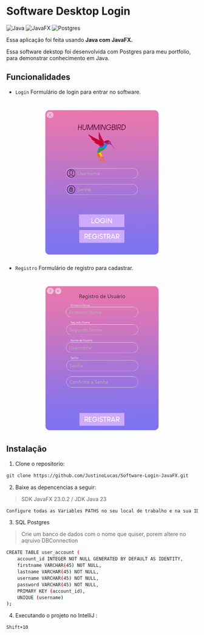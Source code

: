 # Software Desktop Login 

![Java](https://img.shields.io/badge/java-%23ED8B00.svg?style=for-the-badge&logo=openjdk&logoColor=white)
![JavaFX](https://img.shields.io/badge/javafx-%23FF0000.svg?style=for-the-badge&logo=javafx&logoColor=white)
![Postgres](https://img.shields.io/badge/postgres-%23316192.svg?style=for-the-badge&logo=postgresql&logoColor=white)

Essa aplicação foi feita usando **Java com JavaFX.**

Essa software dekstop foi desenvolvida com Postgres para meu portfolio, para demonstrar conhecimento em Java.

## Funcionalidades



- `Login` Formulário de login para entrar no software.
<h1 align="center">
    <img src="./public/imageGit1.png" width="300"/>
</h1>

- `Registro` Formulário de registro para cadastrar.
<h1 align="center">
    <img src="./public/imageGit2.png" width="300"/>
</h1>



## Instalação

1. Clone o repositorio:

```bash
git clone https://github.com/JustinoLucas/Software-Login-JavaFX.git
```

2. Baixe as depencencias a seguir:

>SDK JavaFX 23.0.2 /
>JDK Java 23

```bash
Configure todas as Variables PATHS no seu local de trabalho e na sua IDE
```

3. SQL Postgres
>Crie um banco de dados com o nome que quiser, porem altere no aqruivo DBConnection
```bash
CREATE TABLE user_account (
    account_id INTEGER NOT NULL GENERATED BY DEFAULT AS IDENTITY,
    firstname VARCHAR(45) NOT NULL,
    lastname VARCHAR(45) NOT NULL,
    username VARCHAR(45) NOT NULL,
    password VARCHAR(45) NOT NULL,
    PRIMARY KEY (account_id),
    UNIQUE (username)
);
```
4. Executando o projeto no IntelliJ :
```bash
Shift+10
```
